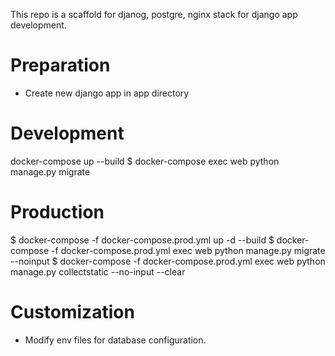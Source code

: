 This repo is a scaffold for djanog, postgre, nginx stack for django app development.

# Preparation
- Create new django app in app directory

# Development
docker-compose up --build
$ docker-compose exec web python manage.py migrate 
# Production
$ docker-compose -f docker-compose.prod.yml up -d --build
$ docker-compose -f docker-compose.prod.yml exec web python manage.py migrate --noinput
$ docker-compose -f docker-compose.prod.yml exec web python manage.py collectstatic --no-input --clear

# Customization
- Modify env files for database configuration.